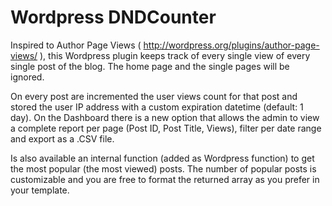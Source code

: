 Wordpress DNDCounter
====================

Inspired to Author Page Views ( http://wordpress.org/plugins/author-page-views/ ), this Wordpress plugin keeps track of every single view of every single post of the blog. The home page and the single pages will be ignored.

On every post are incremented the user views count for that post and stored the user IP address with a custom expiration datetime (default: 1 day).
On the Dashboard there is a new option that allows the admin to view a complete report per page (Post ID, Post Title, Views), filter per date range and export as a .CSV file.

Is also available an internal function (added as Wordpress function) to get the most popular (the most viewed) posts.
The number of popular posts is customizable and you are free to format the returned array as you prefer in your template.
